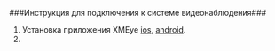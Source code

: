###Инструкция для подключения к системе видеонаблюдения###
1) Установка приложения XMEye [ios](https://apps.apple.com/us/app/xmeye/id884006786), [android](https://play.google.com/store/apps/details?id=com.mobile.myeye&hl=ru&pli=1).
2) 
